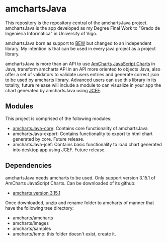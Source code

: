 # amchartsJava

This repository is the repository central of the amchartsJava project. amchartsJava is the app developed as my Degree Final Work to "Grado de Ingeniería Informática" in University of Vigo.

amchartsJava born as support to [BEW](https://github.com/sing-group/BEW) but changed to an independent library. My intention is that
can be used in every java project as a project library.

amchartsJava is more than an API to use [AmCharts JavaScript Charts](https://www.amcharts.com/) in Java, transform amcharts API in an API more oriented to objects Java, also offer a set of validators to validate users entries and generate correct json to be used by amcharts library. Advanced users can use this library in its totality, future release will include a module to can visualize in your app the chart generated by amchartsJava using [JCEF](https://bitbucket.org/chromiumembedded/java-cef).

## Modules

This project is comprised of the following modules:

* [amchartsJava-core](https://github.com/ifcunharro/amchartsJava-core): Contains core functionality of amchartsJava
* amchartsJava-export: Contains functionality to export to html chart generated by core. Future release.
* amchartsJava-jcef: Contains basic functionality to load chart generated into desktop app using JCEF. Future release.

## Dependencies
amchartsJava needs amcharts to be used. Only support version 3.15.1 of AmCharts JavaScript Charts. Can be downloaded of its github:
* [amcharts version 3.15.1](https://github.com/amcharts/amcharts3/releases/tag/3.15.1)

Once downloaded, unzip and rename folder to amcharts of manner that have the following tree directory:
* amcharts/amcharts
* amcharts/images
* amcharts/samples
* amcharts/temp: this folder doesn't exist, create it.

